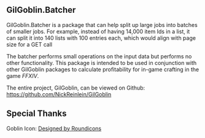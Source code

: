 ## GilGoblin.Batcher

GilGoblin.Batcher is a package that can help split up large jobs into batches of smaller jobs. For example, instead of
having 14,000 item Ids in a list, it can split it into 140 lists with 100 entries each, which would align with page size
for a GET call

The batcher performs small operations on the input data but performs no other functionality. This package is
intended to be used in conjunction with other GilGoblin packages to calculate profitability for in-game
crafting in the game *FFXIV*.

The entire project, GilGoblin, can be viewed on Github:
https://github.com/NickReinlein/GilGoblin

## Special Thanks

Goblin
Icon:   <a href="https://www.freepik.com/icon/elf_196867#fromView=search&term=goblin&page=1&position=30&track=ais">
Designed by
Roundicons</a>